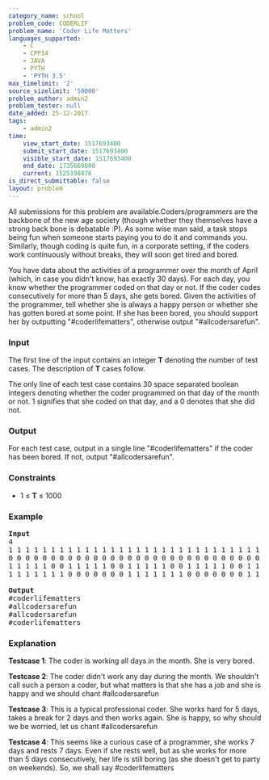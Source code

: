 ```yaml
---
category_name: school
problem_code: CODERLIF
problem_name: 'Coder Life Matters'
languages_supported:
    - C
    - CPP14
    - JAVA
    - PYTH
    - 'PYTH 3.5'
max_timelimit: '2'
source_sizelimit: '50000'
problem_author: admin2
problem_tester: null
date_added: 25-12-2017
tags:
    - admin2
time:
    view_start_date: 1517693400
    submit_start_date: 1517693400
    visible_start_date: 1517693400
    end_date: 1735669800
    current: 1525198876
is_direct_submittable: false
layout: problem
---
```

All submissions for this problem are available.Coders/programmers are the backbone of the new age society (though whether they themselves have a strong back bone is debatable :P). As some wise man said, a task stops being fun when someone starts paying you to do it and commands you. Similarly, though coding is quite fun, in a corporate setting, if the coders work continuously without breaks, they will soon get tired and bored.

You have data about the activities of a programmer over the month of April (which, in case you didn't know, has exactly 30 days). For each day, you know whether the programmer coded on that day or not. If the coder codes consecutively for more than 5 days, she gets bored. Given the activities of the programmer, tell whether she is always a happy person or whether she has gotten bored at some point. If she has been bored, you should support her by outputting "#coderlifematters", otherwise output "#allcodersarefun".

### Input

The first line of the input contains an integer **T** denoting the number of test cases. The description of **T** cases follow.

The only line of each test case contains 30 space separated boolean integers denoting whether the coder programmed on that day of the month or not. 1 signifies that she coded on that day, and a 0 denotes that she did not.

### Output

For each test case, output in a single line "#coderlifematters" if the coder has been bored. If not, output "#allcodersarefun".

### Constraints

- 1 ≤ **T** ≤ 1000

### Example

<pre>
<b>Input</b>
4
1 1 1 1 1 1 1 1 1 1 1 1 1 1 1 1 1 1 1 1 1 1 1 1 1 1 1 1 1 1
0 0 0 0 0 0 0 0 0 0 0 0 0 0 0 0 0 0 0 0 0 0 0 0 0 0 0 0 0 0
1 1 1 1 1 0 0 1 1 1 1 1 0 0 1 1 1 1 1 0 0 1 1 1 1 1 0 0 1 1
1 1 1 1 1 1 1 0 0 0 0 0 0 0 1 1 1 1 1 1 1 0 0 0 0 0 0 0 1 1

<b>Output</b>
#coderlifematters
#allcodersarefun
#allcodersarefun
#coderlifematters
</pre>
### Explanation

**Testcase 1**: The coder is working all days in the month. She is very bored.

**Testcase 2**: The coder didn't work any day during the month. We shouldn't call such a person a coder, but what matters is that she has a job and she is happy and we should chant #allcodersarefun

**Testcase 3**: This is a typical professional coder. She works hard for 5 days, takes a break for 2 days and then works again. She is happy, so why should we be worried, let us chant #allcodersarefun

**Testcase 4**: This seems like a curious case of a programmer, she works 7 days and rests 7 days. Even if she rests well, but as she works for more than 5 days consecutively, her life is still boring (as she doesn't get to party on weekends). So, we shall say #coderlifematters
